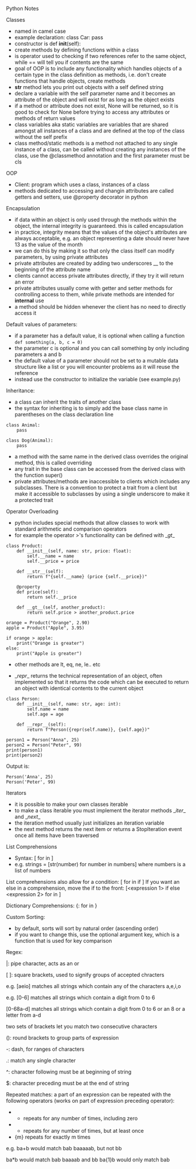 Python Notes

Classes

- named in camel case
- example declaration:
    class Car:
        pass
- constructor is def __init__(self):
- create methods by defining functions within a class
- is operator used to checking if two references refer to the same object, while == will tell you if contents are the same
- goal of OOP is to include any functionality which handles objects of a certain type in the class definition as methods, i.e. don't create functions that handle objects, create methods
- __str__ method lets you print out objects with a self defined string
- declare a variable with the self parameter name and it becomes an attribute of the object and will exist for as long as the object exists
- if a method or attribute does not exist, None will be returned, so it is good to check for None before trying to access any attributes or methods of return values
- class variables aka static variables are variables that are shared amongst all instances of a class and are defined at the top of the class without the self prefix
- class method/static methods is a method not attached to any single instance of a class, can be called without creating any instances of the class, use the @classmethod annotation and the first parameter must be cls

OOP

- Client: program which uses a class, instances of a class
- methods dedicated to accessing and changin attributes are called getters and setters, use @property decorator in python

Encapsulation
- if data within an object is only used through the methods within the object, the internal integrity is guaranteed. this is called encapsulation
- in practice, integrity means that the values of the object's attributes are always acceptable, e.g. an object representing a date should never have 13 as the value of the month
- we can do this by making it so that only the class itself can modify parameters, by using private attributes
- private attributes are created by adding two underscores __ to the beginning of the attribute name
- clients cannot access private attributes directly, if they try it will return an error
- private attributes usually come with getter and setter methods for controlling access to them, while private methods are intended for **internal** use
- a method should be hidden whenever the client has no need to directly access it

Default values of parameters:
- if a parameter has a default value, it is optional when calling a function
``` def something(a, b, c = 0) ```
- the parameter c is optional and you can call something by only including parameters a and b
- the default value of a parameter should not be set to a mutable data structure like a list or you will encounter problems as it will reuse the reference
- instead use the constructor to initialize the variable (see example.py)

Inheritance:

- a class can inherit the traits of another class
- the syntax for inheriting is to simply add the base class name in parentheses on the class declaration line
``` 
class Animal:
    pass
    
class Dog(Animal):
    pass
```
- a method with the same name in the derived class overrides the original method, this is called overriding
- any trait in the base class can be accessed from the derived class with the function super()
- private attributes/methods are inaccessible to clients which includes any subclasses. There is a convention to protect a trait from a client but make it accessible to subclasses by using a single underscore to make it a protected trait

Operator Overloading

- python includes special methods that allow classes to work with standard arithmetic and comparison operators
- for example the operator >'s functionality can be defined with \__gt__
```
class Product:
    def __init__(self, name: str, price: float):
        self.__name = name
        self.__price = price

    def __str__(self):
        return f"{self.__name} (price {self.__price})"

    @property
    def price(self):
        return self.__price

    def __gt__(self, another_product):
        return self.price > another_product.price
```

```
orange = Product("Orange", 2.90)
apple = Product("Apple", 3.95)

if orange > apple:
    print("Orange is greater")
else:
    print("Apple is greater")
```
- other methods are lt, eq, ne, le.. etc

- \__repr__ returns the technical representation of an object, often implemented so that it returns the code which can be executed to return an object with identical contents to the current object

```
class Person:
    def __init__(self, name: str, age: int):
        self.name = name
        self.age = age
        
    def __repr__(self):
        return f"Person({repr(self.name)}, {self.age})"
```

```
person1 = Person("Anna", 25)
person2 = Person("Peter", 99)
print(person1)
print(person2)
```
Output is:
```
Person('Anna', 25)
Person('Peter', 99)
```

Iterators
- it is possible to make your own classes iterable
- to make a class iterable you must implement the iterator methods \__iter__ and \__next__
- the iteration method usually just initializes an iteration variable
- the next method returns the next item or returns a StopIteration event once all items have been traversed

List Comprehensions

- Syntax: [<expression> for <item> in <list>]
- e.g. strings = [str(number) for number in numbers] where numbers is a list of numbers

List comprehensions also allow for a condition: [<expression> for <item> in <list> if <boolean expression>]
If you want an else in a comprehension, move the if to the front: [<expression 1> if <boolean expression> else <expression 2> for <item> in <list> ]

Dictionary Comprehensions:
{<key expression>: <value expression> for <item> in <series>}

Custom Sorting:
- by default, sorts will sort by natural order (ascending order)
- if you want to change this, use the optional argument key, which is a function that is used for key comparison

Regex:

|: pipe character, acts as an or

[ ]: square brackets, used to signify groups of accepted chracters

e.g. [aeio] matches all strings which contain any of the characters a,e,i,o

e.g. [0-6] matches all strings which contain a digit from 0 to 6

[0-68a-d] matches all strings which contain a digit from 0 to 6 or an 8 or a letter from a-d

two sets of brackets let you match two consecutive characters

(): round brackets to group parts of expression

-: dash, for ranges of characters

.: match any single character

^: character following must be at beginning of string

$: character preceding must be at the end of string

Repeated matches:
a part of an expression can be repeated with the following operators (works on part of expression preceding operator):
- * repeats for any number of times, including zero
- + repeats for any number of times, but at least once
- {m} repeats for exactly m times

e.g. ba+b would match bab baaaaab, but not bb

ba*b would match bab baaaab and bb
ba{1}b would only match bab

